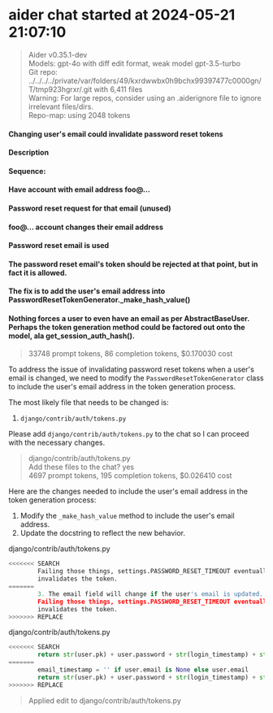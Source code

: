 
# aider chat started at 2024-05-21 21:07:10

> Aider v0.35.1-dev  
> Models: gpt-4o with diff edit format, weak model gpt-3.5-turbo  
> Git repo: ../../../../private/var/folders/49/kxrdwwbx0h9bchx99397477c0000gn/T/tmp923hgrxr/.git with 6,411 files  
> Warning: For large repos, consider using an .aiderignore file to ignore irrelevant files/dirs.  
> Repo-map: using 2048 tokens  

#### Changing user's email could invalidate password reset tokens  
#### Description  
#### 	  
#### Sequence:  
#### Have account with email address foo@…  
#### Password reset request for that email (unused)  
#### foo@… account changes their email address  
#### Password reset email is used  
#### The password reset email's token should be rejected at that point, but in fact it is allowed.  
#### The fix is to add the user's email address into ​PasswordResetTokenGenerator._make_hash_value()  
#### Nothing forces a user to even have an email as per AbstractBaseUser. Perhaps the token generation method could be factored out onto the model, ala get_session_auth_hash().  
> 33748 prompt tokens, 86 completion tokens, $0.170030 cost  

To address the issue of invalidating password reset tokens when a user's email is changed, we need to modify the `PasswordResetTokenGenerator` class to include the user's email address in the token generation process.

The most likely file that needs to be changed is:
1. `django/contrib/auth/tokens.py`

Please add `django/contrib/auth/tokens.py` to the chat so I can proceed with the necessary changes.

> django/contrib/auth/tokens.py  
> Add these files to the chat? yes  
> 4697 prompt tokens, 195 completion tokens, $0.026410 cost  

Here are the changes needed to include the user's email address in the token generation process:

1. Modify the `_make_hash_value` method to include the user's email address.
2. Update the docstring to reflect the new behavior.

django/contrib/auth/tokens.py
```python
<<<<<<< SEARCH
        Failing those things, settings.PASSWORD_RESET_TIMEOUT eventually
        invalidates the token.
=======
        3. The email field will change if the user's email is updated.
        Failing those things, settings.PASSWORD_RESET_TIMEOUT eventually
        invalidates the token.
>>>>>>> REPLACE
```

django/contrib/auth/tokens.py
```python
<<<<<<< SEARCH
        return str(user.pk) + user.password + str(login_timestamp) + str(timestamp)
=======
        email_timestamp = '' if user.email is None else user.email
        return str(user.pk) + user.password + str(login_timestamp) + str(timestamp) + email_timestamp
>>>>>>> REPLACE
```

> Applied edit to django/contrib/auth/tokens.py  
